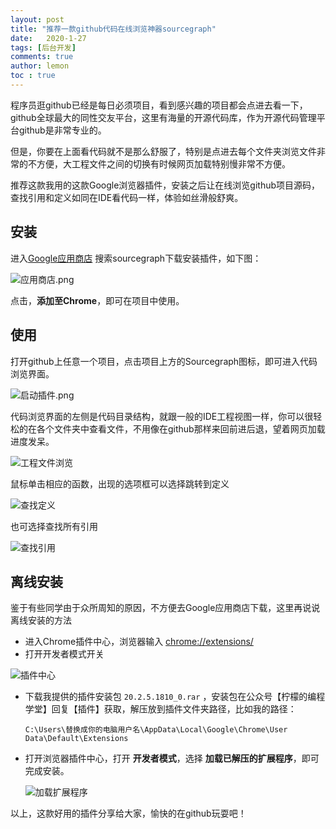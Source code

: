 ```yaml
---
layout: post
title: "推荐一款github代码在线浏览神器sourcegraph"
date:   2020-1-27
tags: [后台开发]
comments: true
author: lemon
toc : true
---
```


程序员逛github已经是每日必须项目，看到感兴趣的项目都会点进去看一下，github全球最大的同性交友平台，这里有海量的开源代码库，作为开源代码管理平台github是非常专业的。

但是，你要在上面看代码就不是那么舒服了，特别是点进去每个文件夹浏览文件非常的不方便，大工程文件之间的切换有时候网页加载特别慢非常不方便。

推荐这款我用的这款Google浏览器插件，安装之后让在线浏览github项目源码，查找引用和定义如同在IDE看代码一样，体验如丝滑般舒爽。

## 安装

进入[Google应用商店](https://chrome.google.com/webstore/category/extensions?utm_source=chrome-ntp-icon) 搜索sourcegraph下载安装插件，如下图：

![应用商店.png](https://github.com/lemonchann/lemonchann.github.io/raw/master/images/2020-2-21-sourcegraph/%E5%BA%94%E7%94%A8%E5%95%86%E5%BA%97.png)

点击，**添加至Chrome**，即可在项目中使用。



## 使用

打开github上任意一个项目，点击项目上方的Sourcegraph图标，即可进入代码浏览界面。

![启动插件.png](https://i.loli.net/2020/02/21/LpWeAxXIC4hDr73.png)

代码浏览界面的左侧是代码目录结构，就跟一般的IDE工程视图一样，你可以很轻松的在各个文件夹中查看文件，不用像在github那样来回前进后退，望着网页加载进度发呆。

![工程文件浏览](https://github.com/lemonchann/lemonchann.github.io/raw/master/images/2020-2-21-sourcegraph/%E5%B7%A5%E7%A8%8B%E6%96%87%E4%BB%B6%E6%B5%8F%E8%A7%88.png)

鼠标单击相应的函数，出现的选项框可以选择跳转到定义

![查找定义](https://github.com/lemonchann/lemonchann.github.io/raw/master/images/2020-2-21-sourcegraph/%E6%9F%A5%E6%89%BE%E5%AE%9A%E4%B9%89.png)

也可选择查找所有引用

![查找引用](https://github.com/lemonchann/lemonchann.github.io/raw/master/images/2020-2-21-sourcegraph/%E6%9F%A5%E6%89%BE%E5%BC%95%E7%94%A8.png)



## 离线安装

鉴于有些同学由于众所周知的原因，不方便去Google应用商店下载，这里再说说离线安装的方法

- 进入Chrome插件中心，浏览器输入 [chrome://extensions/](chrome://extensions/)
- 打开开发者模式开关

![插件中心](https://github.com/lemonchann/lemonchann.github.io/raw/master/images/2020-2-21-sourcegraph/%E6%8F%92%E4%BB%B6%E4%B8%AD%E5%BF%83.png)

- 下载我提供的插件安装包 `20.2.5.1810_0.rar` ，安装包在公众号【柠檬的编程学堂】回复【插件】获取，解压放到插件文件夹路径，比如我的路径：

  `C:\Users\替换成你的电脑用户名\AppData\Local\Google\Chrome\User Data\Default\Extensions`

- 打开浏览器插件中心，打开 **开发者模式**，选择 **加载已解压的扩展程序**，即可完成安装。

  ![加载扩展程序](https://github.com/lemonchann/lemonchann.github.io/raw/master/images/2020-2-21-sourcegraph/%E5%8A%A0%E8%BD%BD%E6%89%A9%E5%B1%95%E7%A8%8B%E5%BA%8F.png)



以上，这款好用的插件分享给大家，愉快的在github玩耍吧！



